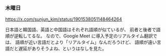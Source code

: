 ### 木曜日

https://x.com/sunjun_kim/status/1901538051148464264

日本語と韓国語、英語と中国語はそれぞれ語順が似ているが、
前者と後者で語順が逆転してるな。
なので、Google Meet に導入予定のリアルタイム翻訳では、
語順が近い言語だとより「リアルタイム」なんだろうけど、
語順が遠い言語だと遅延がありそうよね、というはなしを見た。